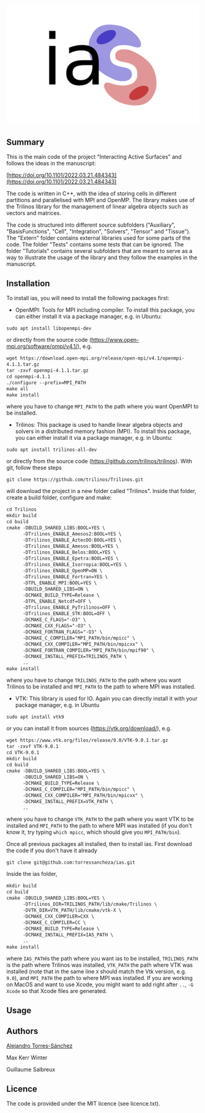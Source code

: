 ![](https://github.com/torressancheza/ias/blob/8f70080ec147af4698d7e8fa1d83c646e12b76ab/Other/Images/ias.png)

## Summary

This is the main code of the project "Interacting Active Surfaces" and follows the ideas in the manuscript:

[https://doi.org/10.1101/2022.03.21.484343](https://doi.org/10.1101/2022.03.21.484343)

The code is written in C++, with the idea of storing cells in different partitions and parallelised with MPI and OpenMP. The library makes use of the Trilinos library for the management of linear algebra objects such as vectors and matrices.

The code is structured into different source subfolders ("Auxiliary", "BasisFunctions", "Cell", "Integration", "Solvers", "Tensor" and "Tissue"). The "Extern" folder contains external libraries used for some parts of the code. The folder "Tests" contains some tests that can be ignored. The folder "Tutorials" contains several subfolders that are meant to serve as a way to illustrate the usage of the library and they follow the examples in the manuscript. 

## Installation

To install ias, you will need to install the following packages first:  
* OpenMPI: Tools for MPI including compiler. To install this package, you can either install it via a package manager, e.g. in Ubuntu:
```
sudo apt install libopenmpi-dev
```
or directly from the source code (https://www.open-mpi.org/software/ompi/v4.1/), e.g.
```
wget https://download.open-mpi.org/release/open-mpi/v4.1/openmpi-4.1.1.tar.gz
tar -zxvf openmpi-4.1.1.tar.gz
cd openmpi-4.1.1
./configure --prefix=MPI_PATH
make all
make install
```
where you have to change ```MPI_PATH``` to the path where you want OpenMPI to be installed.
* Trilinos: This package is used to handle linear algebra objects and solvers in a distributed memory fashion (MPI). To install this package, you can either install it via a package manager, e.g. in Ubuntu:
```
sudo apt install trilinos-all-dev
```
or directly from the source code (https://github.com/trilinos/trilinos). With git, follow these steps
```
git clone https://github.com/trilinos/Trilinos.git
```
will download the project in a new folder called "Trilinos". Inside that folder, create a build folder, configure and make:
```
cd Trilinos
mkdir build
cd build
cmake -DBUILD_SHARED_LIBS:BOOL=YES \
      -DTrilinos_ENABLE_Amesos2:BOOL=YES \
      -DTrilinos_ENABLE_AztecOO:BOOL=YES \
      -DTrilinos_ENABLE_Amesos:BOOL=YES \
      -DTrilinos_ENABLE_Belos:BOOL=YES \
      -DTrilinos_ENABLE_Epetra:BOOL=YES \
      -DTrilinos_ENABLE_Isorropia:BOOL=YES \
      -DTrilinos_ENABLE_OpenMP=ON \
      -DTrilinos_ENABLE_Fortran=YES \
      -DTPL_ENABLE_MPI:BOOL=YES \
      -DBUILD_SHARED_LIBS=ON \
      -DCMAKE_BUILD_TYPE=Release \
      -DTPL_ENABLE_Netcdf=OFF \
      -DTrilinos_ENABLE_PyTrilinos=OFF \
      -DTrilinos_ENABLE_STK:BOOL=OFF \
      -DCMAKE_C_FLAGS="-O3" \
      -DCMAKE_CXX_FLAGS="-O3" \
      -DCMAKE_FORTRAN_FLAGS="-O3" \
      -DCMAKE_C_COMPILER="MPI_PATH/bin/mpicc" \
      -DCMAKE_CXX_COMPILER="MPI_PATH/bin/mpicxx" \
      -DCMAKE_FORTRAN_COMPILER="MPI_PATH/bin/mpif90" \
      -DCMAKE_INSTALL_PREFIX=TRILINOS_PATH \
      ..
make install
```
where you have to change ```TRILINOS_PATH``` to the path where you want Trilinos to be installed and ```MPI_PATH``` to the path to where MPI was installed.
* VTK: This library is used for IO. Again you can directly install it with your package manager, e.g. in Ubuntu
```
sudo apt install vtk9
```
or you can install it from sources  (https://vtk.org/download/), e.g.
```
wget https://www.vtk.org/files/release/9.0/VTK-9.0.1.tar.gz
tar -zxvf VTK-9.0.1
cd VTK-9.0.1
mkdir build
cd build
cmake -DBUILD_SHARED_LIBS:BOOL=YES \
      -DBUILD_SHARED_LIBS=ON \
      -DCMAKE_BUILD_TYPE=Release \
      -DCMAKE_C_COMPILER="MPI_PATH/bin/mpicc" \
      -DCMAKE_CXX_COMPILER="MPI_PATH/bin/mpicxx" \
      -DCMAKE_INSTALL_PREFIX=VTK_PATH \
      ..
```
where you have to change ```VTK_PATH``` to the path where you want VTK to be installed and ```MPI_PATH``` to the path to where MPI was installed (if you don't know it, try typing ```which mpicc```, which should give you ```MPI_PATH/bin```). 

Once all previous packages all installed, then to install ias. First download the code if you don't have it already
```
git clone git@github.com:torressancheza/ias.git
```
Inside the ias folder,
```
mkdir build
cd build
cmake -DBUILD_SHARED_LIBS:BOOL=YES \
      -DTrilinos_DIR=TRILINOS_PATH/lib/cmake/Trilinos \
      -DVTK_DIR=VTK_PATH/lib/cmake/vtk-X \
      -DCMAKE_CXX_COMPILER=CXX \
      -DCMAKE_C_COMPILER=CC \
      -DCMAKE_BUILD_TYPE=Release \
      -DCMAKE_INSTALL_PREFIX=IAS_PATH \
      ..
make install
```
where ```IAS_PATH```is the path where you want ias to be installed, ```TRILINOS_PATH``` is the path where Trilinos was installed, ```VTK_PATH``` the path where VTK was installed (note that in the same line ```X``` should match the Vtk version, e.g. ```9.0```), and ```MPI_PATH``` the path to where MPI was installed. If you are working on MacOS and want to use Xcode, you might want to add right after ```..```, ```-G Xcode``` so that Xcode files are generated.
## Usage

## Authors
[Alejandro Torres-Sánchez](https://torres-sanchez.xyz/)

Max Kerr Winter

Guillaume Salbreux

## Licence
The code is provided under the MIT licence (see licence.txt).
